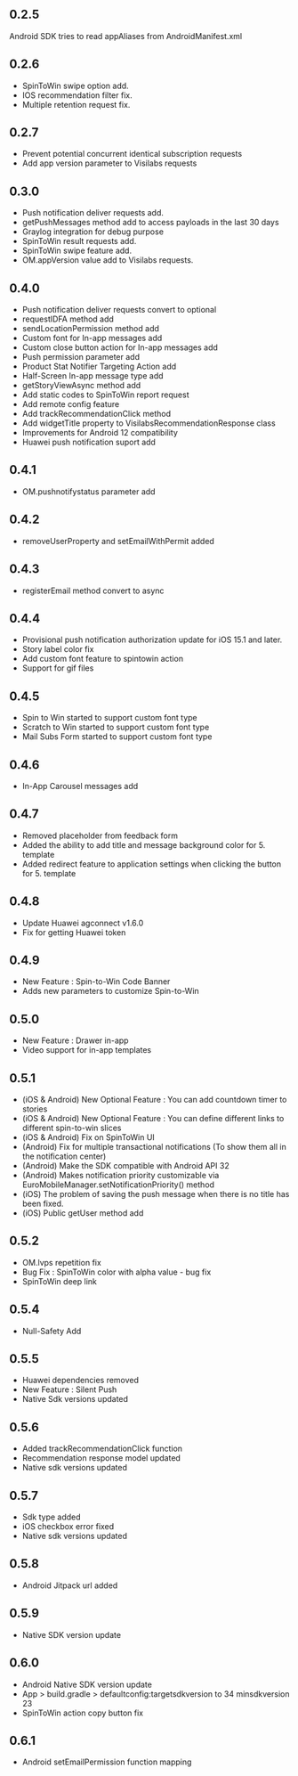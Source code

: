 ## 0.2.5

Android SDK tries to read appAliases from AndroidManifest.xml


## 0.2.6

- SpinToWin swipe option add.
- IOS recommendation filter fix.
- Multiple retention request fix.

## 0.2.7

- Prevent potential concurrent identical subscription requests
- Add app version parameter to Visilabs requests

## 0.3.0

- Push notification deliver requests add.
- getPushMessages method add to access payloads in the last 30 days
- Graylog integration for debug purpose
- SpinToWin result requests add.
- SpinToWin swipe feature add.
- OM.appVersion value add to Visilabs requests.


## 0.4.0

- Push notification deliver requests convert to optional
- requestIDFA method add
- sendLocationPermission method add
- Custom font for In-app messages add
- Custom close button action for In-app messages add
- Push permission parameter add
- Product Stat Notifier Targeting Action add
- Half-Screen In-app message type add
- getStoryViewAsync method add
- Add static codes to SpinToWin report request
- Add remote config feature
- Add trackRecommendationClick method 
- Add widgetTitle property to VisilabsRecommendationResponse class
- Improvements for Android 12 compatibility
- Huawei push notification suport add


## 0.4.1

- OM.pushnotifystatus parameter add


## 0.4.2

- removeUserProperty and setEmailWithPermit added

## 0.4.3

- registerEmail method convert to async

## 0.4.4

- Provisional push notification authorization update for iOS 15.1 and later.
- Story label color fix
- Add custom font feature to spintowin action
- Support for gif files


## 0.4.5
- Spin to Win started to support custom font type
- Scratch to Win started to support custom font type
- Mail Subs Form started to support custom font type

## 0.4.6
- In-App Carousel messages add

## 0.4.7
- Removed placeholder from feedback form
- Added the ability to add title and message background color for 5. template
- Added redirect feature to application settings when clicking the button for 5. template

## 0.4.8
- Update Huawei agconnect v1.6.0
- Fix for getting Huawei token

## 0.4.9
- New Feature : Spin-to-Win Code Banner
- Adds new parameters to customize Spin-to-Win

## 0.5.0
- New Feature : Drawer in-app
- Video support for in-app templates

## 0.5.1
- (iOS & Android) New Optional Feature : You can add countdown timer to stories
- (iOS & Android) New Optional Feature : You can define different links to different spin-to-win slices
- (iOS & Android) Fix on SpinToWin UI
- (Android) Fix for multiple transactional notifications (To show them all in the notification center)
- (Android) Make the SDK compatible with Android API 32
- (Android) Makes notification priority customizable via EuroMobileManager.setNotificationPriority() method
- (iOS) The problem of saving the push message when there is no title has been fixed.
- (iOS) Public getUser method add

## 0.5.2
- OM.lvps repetition fix
- Bug Fix : SpinToWin color with alpha value - bug fix
- SpinToWin deep link


## 0.5.4
- Null-Safety Add

## 0.5.5
- Huawei dependencies removed
- New Feature : Silent Push
- Native Sdk versions updated

## 0.5.6
- Added trackRecommendationClick function
- Recommendation response model updated
- Native sdk versions updated

## 0.5.7
- Sdk type added
- iOS checkbox error fixed
- Native sdk versions updated

## 0.5.8
- Android Jitpack url added

## 0.5.9
- Native SDK version update
  
## 0.6.0
- Android Native SDK version update
- App > build.gradle > defaultconfig:targetsdkversion to 34 minsdkversion 23
- SpinToWin action copy button fix

## 0.6.1
- Android setEmailPermission function mapping